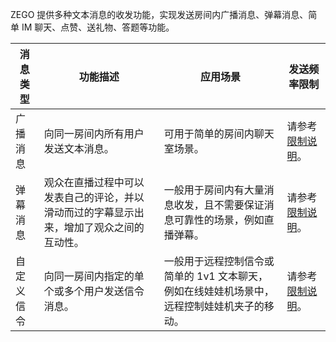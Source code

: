 ZEGO 提供多种文本消息的收发功能，实现发送房间内广播消息、弹幕消息、简单 IM 聊天、点赞、送礼物、答题等功能。


| 消息类型 | 功能描述 | 应用场景 | 发送频率限制 |
|-------|--------|--------|--------|
| 广播消息 | 向同一房间内所有用户发送文本消息。 | 可用于简单的房间内聊天室场景。 | 请参考 [限制说明](/live-streaming-uniapp/introduction/restrictions)。 |
| 弹幕消息 | 观众在直播过程中可以发表自己的评论，并以滑动而过的字幕显示出来，增加了观众之间的互动性。 | 一般用于房间内有大量消息收发，且不需要保证消息可靠性的场景，例如直播弹幕。 | 请参考 [限制说明](/live-streaming-uniapp/introduction/restrictions)。|
| 自定义信令 | 向同一房间内指定的单个或多个用户发送信令消息。 | 一般用于远程控制信令或简单的 1v1 文本聊天，例如在线娃娃机场景中，远程控制娃娃机夹子的移动。 | 请参考 [限制说明](/live-streaming-uniapp/introduction/restrictions)。 |
